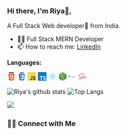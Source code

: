 ### Hi there, I'm Riya👩,
A Full Stack Web developer🎯 from India.

- 👨‍💻 Full Stack MERN Developer
- 📫 How to reach me: [LinkedIn](https://www.linkedin.com/in/riya-dhawan-592ab921a/)

**Languages:**  

<code><img height="20" src="https://raw.githubusercontent.com/github/explore/80688e429a7d4ef2fca1e82350fe8e3517d3494d/topics/html/html.png"></code>
<code><img height="20" src="https://raw.githubusercontent.com/github/explore/80688e429a7d4ef2fca1e82350fe8e3517d3494d/topics/css/css.png"></code>
<code><img height="20" src="https://raw.githubusercontent.com/github/explore/80688e429a7d4ef2fca1e82350fe8e3517d3494d/topics/javascript/javascript.png"></code>
<code><img height="20" src="https://raw.githubusercontent.com/github/explore/80688e429a7d4ef2fca1e82350fe8e3517d3494d/topics/typescript/typescript.png"></code>
<code><img height="20" src="https://raw.githubusercontent.com/github/explore/80688e429a7d4ef2fca1e82350fe8e3517d3494d/topics/react/react.png"></code>
<code><img height="20" src="https://raw.githubusercontent.com/github/explore/80688e429a7d4ef2fca1e82350fe8e3517d3494d/topics/nodejs/nodejs.png"></code>
<code><img height="20" src="https://raw.githubusercontent.com/github/explore/80688e429a7d4ef2fca1e82350fe8e3517d3494d/topics/mongodb/mongodb.png"></code>
<code><img height="20" src="https://raw.githubusercontent.com/github/explore/80688e429a7d4ef2fca1e82350fe8e3517d3494d/topics/sass/sass.png"></code>

![Riya's github stats](https://github-readme-stats.vercel.app/api?username=Riya267&theme=tokyonight&show_icons=true&hide=["issues"])
![Top Langs](https://github-readme-stats.vercel.app/api/top-langs/?username=Riya267&theme=tokyonight)

![](https://komarev.com/ghpvc/?username=Riya267)

<h3> 🤝🏻 Connect with Me </h3>

 <!--⭐️ From [Riya Dhawan](https://github.com/Riya267)-->
